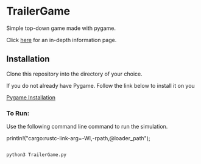 # TrailerGame
Simple top-down game made with pygame. 

Click [here](#) for an in-depth information page.

## Installation

Clone this repository into the directory of your choice.

If you do not  already have Pygame. Follow the link below to install it on you

[Pygame Installation](https://www.pygame.org/wiki/GettingStarted)

### To Run:

Use the following command line command to run the simulation. 



println!("cargo:rustc-link-arg=-Wl,-rpath,@loader_path");

```

python3 TrailerGame.py

```
